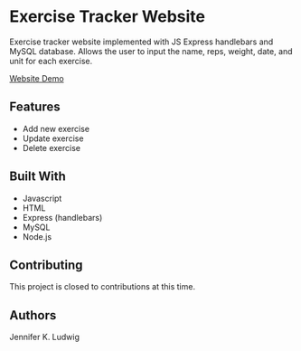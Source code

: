 # Exercise Tracker Website

Exercise tracker website implemented with JS Express handlebars and MySQL database. Allows the user to input the name, reps, weight, date, and unit for each exercise.

[Website Demo]()

## Features
* Add new exercise
* Update exercise
* Delete exercise

## Built With
* Javascript
* HTML
* Express (handlebars)
* MySQL
* Node.js

## Contributing
This project is closed to contributions at this time.

## Authors
Jennifer K. Ludwig
